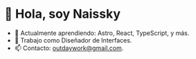 # 👋 Hola, soy Naissky
- 🌱 Actualmente aprendiendo: Astro, React, TypeScript, y más.
- 💼 Trabajo como Diseñador de Interfaces.
- 📫 Contacto: [outdaywork@gmail.com](outdaywork@gmail.com).


